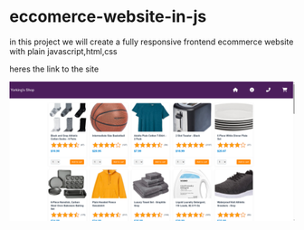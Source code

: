 # eccomerce-website-in-js

in this project we will create a fully responsive frontend ecommerce website with plain javascript,html,css

heres the link to the site

[![Screenshot](./images/screenshot.png)]()